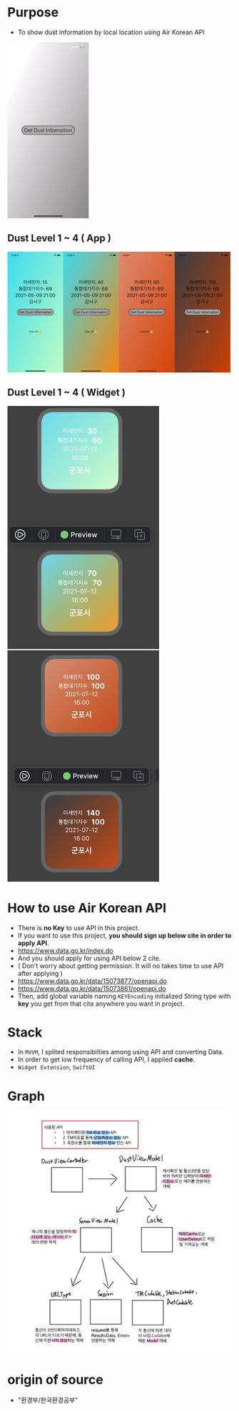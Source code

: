 
# Purpose 
- To show dust information by local location using Air Korean API 

![dust_gif](source/dustgif.gif)

## Dust Level 1 ~ 4 ( App ) 
![dustLevel](source/dustLevel.png)

## Dust Level 1 ~ 4 ( Widget )
![widget1](source/widget1.png)
![widget2](source/widget2.png)

# How to use Air Korean API  
- There is **no Key** to use API in this project. 
- If you want to use this project, **you should sign up below cite in order to apply API**.
- https://www.data.go.kr/index.do
- And you should apply for using API below 2 cite. 
- ( Don't worry about getting permission. It will no takes time to use API after applying )
- https://www.data.go.kr/data/15073877/openapi.do 
- https://www.data.go.kr/data/15073861/openapi.do
- Then, add global variable naming `KEYEncoding` initialized String type with **key** you get from that cite anywhere you want in project.

# Stack 
- In `MVVM`, I splited responsibilties among using API and converting Data. 
- In order to get low frequency of calling API, I applied **cache**.
- `Widget Extension`,  `SwiftUI` 

# Graph 
![dustGraph](source/dustGraph.png)

# origin of source
-  "환경부/한국환경공부"
